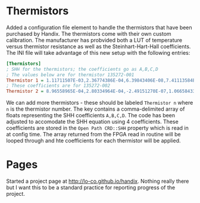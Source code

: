 # Thermistors

Added a configuration file element to handle the thermistors that have been purchased by Handix.  The thermistors come with their own custom calibration.  The manufacturer has probvided both a LUT of temperature versus thermistor resistance as well as the Steinhart-Hart-Hall coefficients.  The INI file will take advantage of this new setup with the following entries:

```ini
[Thermistors]
; SHH for the thermistors; the coefficients go as A,B,C,D
; The values below are for thermistor 135272-001
Thermistor 1 = 1.11711507E-03,2.36774386E-04,6.39843406E-08,7.41113584E-11
; These coefficients are for 135272-002
Thermistor 2 = 8.96558965E-04,2.80334964E-04,-2.49151270E-07,1.06658433E-09
```

We can add more thermistors - these should be labeled ``Thermistor n`` where ``n`` is the thermistor number.  The key contains a comma-delimited array of floats representing the SHH coefficients ``A,B,C,D``.  The code has been adjusted to accomodate the SHH equation using 4 coefficients.  These coefficients are stored in the ``Open Path CRD::SHH`` property which is read in at config time.  The array returned from the FPGA read in routine will be looped through and hte coefficients for each thermistor will be applied.

# Pages

Started a project page at http://lo-co.github.io/handix.  Nothing really there but I want this to be a standard practice for reporting progress of the project.
